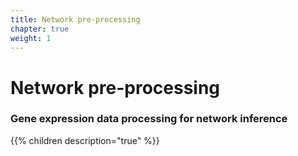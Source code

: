 ```yaml
---
title: Network pre-processing
chapter: true
weight: 1
---
```


# Network pre-processing 

### Gene expression data processing for network inference

{{% children description="true" %}}
